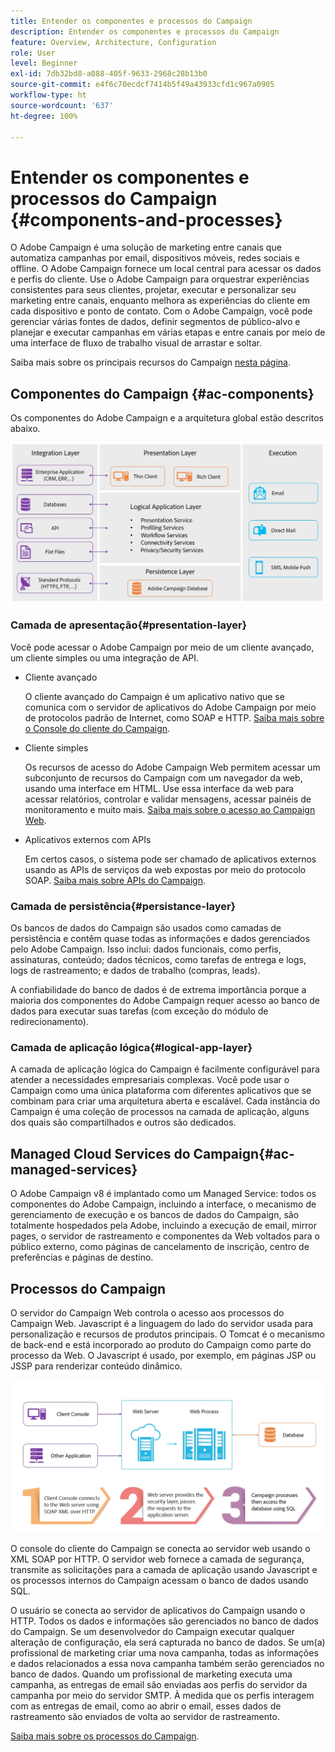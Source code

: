 ```yaml
---
title: Entender os componentes e processos do Campaign
description: Entender os componentes e processos do Campaign
feature: Overview, Architecture, Configuration
role: User
level: Beginner
exl-id: 7db32bd8-a088-405f-9633-2968c28b13b0
source-git-commit: e4f6c70ecdcf7414b5f49a43933cfd1c967a0905
workflow-type: ht
source-wordcount: '637'
ht-degree: 100%

---
```


# Entender os componentes e processos do Campaign {#components-and-processes}

O Adobe Campaign é uma solução de marketing entre canais que automatiza campanhas por email, dispositivos móveis, redes sociais e offline. O Adobe Campaign fornece um local central para acessar os dados e perfis do cliente. Use o Adobe Campaign para orquestrar experiências consistentes para seus clientes, projetar, executar e personalizar seu marketing entre canais, enquanto melhora as experiências do cliente em cada dispositivo e ponto de contato. Com o Adobe Campaign, você pode gerenciar várias fontes de dados, definir segmentos de público-alvo e planejar e executar campanhas em várias etapas e entre canais por meio de uma interface de fluxo de trabalho visual de arrastar e soltar.

Saiba mais sobre os principais recursos do Campaign [nesta página](../start/get-started.md).

## Componentes do Campaign {#ac-components}

Os componentes do Adobe Campaign e a arquitetura global estão descritos abaixo.

![](assets/do-not-localize//ac-components.png)

### Camada de apresentação{#presentation-layer}

Você pode acessar o Adobe Campaign por meio de um cliente avançado, um cliente simples ou uma integração de API.

* Cliente avançado

  O cliente avançado do Campaign é um aplicativo nativo que se comunica com o servidor de aplicativos do Adobe Campaign por meio de protocolos padrão de Internet, como SOAP e HTTP. [Saiba mais sobre o Console do cliente do Campaign](../start/connect.md).

* Cliente simples

  Os recursos de acesso do Adobe Campaign Web permitem acessar um subconjunto de recursos do Campaign com um navegador da web, usando uma interface em HTML. Use essa interface da web para acessar relatórios, controlar e validar mensagens, acessar painéis de monitoramento e muito mais.  [Saiba mais sobre o acesso ao Campaign Web](../start/connect.md).

* Aplicativos externos com APIs

  Em certos casos, o sistema pode ser chamado de aplicativos externos usando as APIs de serviços da web expostas por meio do protocolo SOAP. [Saiba mais sobre APIs do Campaign](../dev/api.md).

### Camada de persistência{#persistance-layer}

Os bancos de dados do Campaign são usados como camadas de persistência e contêm quase todas as informações e dados gerenciados pelo Adobe Campaign. Isso inclui: dados funcionais, como perfis, assinaturas, conteúdo; dados técnicos, como tarefas de entrega e logs, logs de rastreamento; e dados de trabalho (compras, leads).

A confiabilidade do banco de dados é de extrema importância porque a maioria dos componentes do Adobe Campaign requer acesso ao banco de dados para executar suas tarefas (com exceção do módulo de redirecionamento).

### Camada de aplicação lógica{#logical-app-layer}

A camada de aplicação lógica do Campaign é facilmente configurável para atender a necessidades empresariais complexas. Você pode usar o Campaign como uma única plataforma com diferentes aplicativos que se combinam para criar uma arquitetura aberta e escalável. Cada instância do Campaign é uma coleção de processos na camada de aplicação, alguns dos quais são compartilhados e outros são dedicados.

## Managed Cloud Services do Campaign{#ac-managed-services}

O Adobe Campaign v8 é implantado como um Managed Service: todos os componentes do Adobe Campaign, incluindo a interface, o mecanismo de gerenciamento de execução e os bancos de dados do Campaign, são totalmente hospedados pela Adobe, incluindo a execução de email, mirror pages, o servidor de rastreamento e componentes da Web voltados para o público externo, como páginas de cancelamento de inscrição, centro de preferências e páginas de destino.

## Processos do Campaign

O servidor do Campaign Web controla o acesso aos processos do Campaign Web. Javascript é a linguagem do lado do servidor usada para personalização e recursos de produtos principais. O Tomcat é o mecanismo de back-end e está incorporado ao produto do Campaign como parte do processo da Web. O Javascript é usado, por exemplo, em páginas JSP ou JSSP para renderizar conteúdo dinâmico.

![](assets/do-not-localize/ac-processes.png)

O console do cliente do Campaign se conecta ao servidor web usando o XML SOAP por HTTP. O servidor web fornece a camada de segurança, transmite as solicitações para a camada de aplicação usando Javascript e os processos internos do Campaign acessam o banco de dados usando SQL.

<!--The overall communication between Campaign processes are described in the following standalone deployment diagram: all Campaign components are installed in the same machine.

![](assets/do-not-localize//ac-standalone.png) -->

O usuário se conecta ao servidor de aplicativos do Campaign usando o HTTP. Todos os dados e informações são gerenciados no banco de dados do Campaign. Se um desenvolvedor do Campaign executar qualquer alteração de configuração, ela será capturada no banco de dados. Se um(a) profissional de marketing criar uma nova campanha, todas as informações e dados relacionados a essa nova campanha também serão gerenciados no banco de dados. Quando um profissional de marketing executa uma campanha, as entregas de email são enviadas aos perfis do servidor da campanha por meio do servidor SMTP. À medida que os perfis interagem com as entregas de email, como ao abrir o email, esses dados de rastreamento são enviados de volta ao servidor de rastreamento.

[Saiba mais sobre os processos do Campaign](../architecture/general-architecture.md#dev-env).
